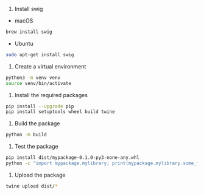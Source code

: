 1. Install swig

- macOS 

```bash
brew install swig
```

- Ubuntu

```bash
sudo apt-get install swig
```

1. Create a virtual environment

```bash
python3 -m venv venv
source venv/bin/activate
```

1. Install the required packages

```bash
pip install --upgrade pip
pip install setuptools wheel build twine
```

1. Build the package

```bash
python -m build
```

1. Test the package

```bash
pip install dist/mypackage-0.1.0-py3-none-any.whl
python -c "import mypackage.mylibrary; print(mypackage.mylibrary.some_function())"
```

1. Upload the package

```bash
twine upload dist/*
```

